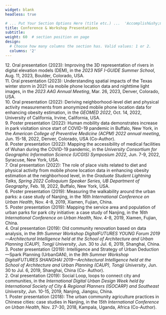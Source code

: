 ```yaml
---
widget: blank
headless: true

# ... Put Your Section Options Here (title etc.) ...  'Accomplish&shy;ments'
title: Conference & Workshop Presentations
subtitle:
weight: 60  # section position on page
design:
  # Choose how many columns the section has. Valid values: 1 or 2.
  columns: '2'
---
```


12\. Oral presentation (2023): Improving the 3D representation of rivers in digital elevation models (DEM), in the *2023 NSF I-GUIDE Summer School*, Aug. 11, 2023, Boulder, Colorado, USA.\
11\. Oral presentation (2023): Understanding spatial impacts of the Texas winter storm in 2021 via mobile phone location data and nighttime light images, in the *2023 AAG Annual Meeting*, Mar. 26, 2023, Denver, Colorado, USA.\
10\. Oral presentation (2022): Deriving neighborhood-level diet and physical activity measurements from anonymized mobile phone location data for enhancing obesity estimation, in the *GEOMED 2022*, Oct. 14, 2022, University of California, Irvine, California, USA.\
9\. Poster presentation (2022): Human mobility data demonstrates increase in park visitation since start of COVID-19 pandemic in Buffalo, New York, in the *American College of Preventive Medicine (ACPM) 2022 annual meeting*, Jun. 15-18, 2022, Denver, Colorado, USA (Co-Author).\
8\. Poster presentation (2022): Mapping the accessibility of medical facilities of Wuhan during the COVID-19 pandemic, in the *University Consortium for Geographic Information Science (UCGIS) Symposium 2022*, Jun. 7-9, 2022, Syracuse, New York, USA.\
7\. Oral presentation (2022): The role of place visits related to diet and physical activity from mobile phone location data in enhancing obesity estimation at the neighborhood level, in the *Graduate Student Lightning Talks, Spring 2022 Colloquium Speaker Series, UB Department of Geography*, Feb. 18, 2022, Buffalo, New York, USA.\
6\. Poster presentation (2019): Measuring the walkability around the urban parks: a case study of Nanjing, in the *16th International Conference on Urban Health*, Nov. 4-8, 2019, Xiamen, Fujian, China.\
5\. Poster presentation (2019): Mapping the service area and population of urban parks for park city initiative: a case study of Nanjing, in the *16th International Conference on Urban Health*, Nov. 4-8, 2019, Xiamen, Fujian, China.\
4\. Oral presentation (2019): Old community renovation based on data analysis, in the *9th Summer Workshop DigitalFUTURES YOUNG Forum 2019—Architectural Intelligence held at the School of Architecture and Urban Planning (CAUP), Tongji University*, Jun. 30 to Jul. 6, 2019, Shanghai, China.\
3\. Poster presentation (2019): Intelligence and Strategy of Urban Deduction—Spark Planning (UrbanGAN), in the *9th Summer Workshop DigitalFUTURES SHANGHAI 2019—Architectural Intelligence held at the School of Architecture and Urban Planning (CAUP), Tongji University*, Jun. 30 to Jul. 6, 2019, Shanghai, China (Co- Author).\
2\. Oral presentation (2019): Social Loop, loops to connect city and communities, in the *International Digital Urban Design Week held by International Society of City & Regional Planners (ISOCARP) and Southeast University*, Jun. 10-15, 2019, Nanjing, Jiangsu, China.\
1\. Poster presentation (2018): The urban community agriculture practices in Chinese cities: case studies in Nanjing, in the *15th International Conference on Urban Health*, Nov. 27-30, 2018, Kampala, Uganda, Africa (Co-Author).
